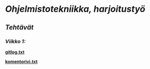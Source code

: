 # *Ohjelmistotekniikka, harjoitustyö*
## *Tehtävät*

### *Viikko 1:*

**[gitlog.txt](https://github.com/vtonteri/ot-harjoitustyo/blob/main/laskarit/viikko1/gitlog.txt)**


**[komentorivi.txt](https://github.com/vtonteri/ot-harjoitustyo/blob/main/laskarit/viikko1/komentorivi.txt)**

